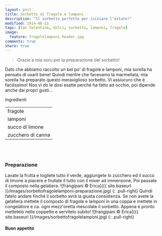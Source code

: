 ```yaml
---
layout: post
title: Sorbetto di fragole e lamponi
description: "Il sorbetto perfetto per iniziare l'estate!"
modified: 2014-06-21
tags: [San Valentino, dolci, sorbetto, lamponi, fragole]
image:
  feature: fragolelamponi-header.jpg
comments: true
share: true
---
```

> Grazie a mia soru per la preparazione del sorbetto!

Dato che abbiamo raccolto un bel po' di fragole e lamponi, mia sorella ha pensato di usarli bene! Quindi mentre che facevamo la marmellata, mia sorella ha preparato questo meraviglioso sorbetto. Vi assiucuro che è facilissimo! Non vi do le dosi esatte perché ha fatto ad occhio, poi dipende anche dai propri gusti...


<div class="ingredients">
  <div class="ingredients-title">Ingredienti</div>
  <table>
    <tbody>
      <tr>
        <td>fragole</td>
      </tr>
      <tr>
        <td>lamponi</td>
      </tr>
      <tr>
        <td>succo di limone</td>
      </tr>
        <td>zucchero di canna</td>        
      </tr>
    </tbody>
  </table>
  <br></br>
</div>


<h3>
  <font color="grey">
    <i class="icon-cogs"></i>
  </font> Preparazione
</h3>
Lavate la frutta e togliete tutto il verde, aggiungete lo zucchero ed il succo di limone a piacere e frullate il tutto con il mixer ad immersione. Poi passate il composto nella gelatiera. 
![frangipani © Erica]({{ site.baseurl }}/images/sorbettofragolelamponi-preparazione.jpg)
{: .pull-right}
Quindi fatelo andare finché il sorbetto avrà la giusta consistenza. Se non avete la gelatiera mettete il composto di fragole e lamponi in una coppa e mettete in congelatore e ca. ogni mezz'oretta mescolate il sorbetto.
Appena è pronto mettetelo nelle coppette e servitelo subito!
![frangipani © Erica]({{ site.baseurl }}/images/sorbettofragolelamponi.jpg)
{: .pull-right}

<h4>Buon appetito
  <font color="red">
    <i class="icon-smile"></i>
  </font>
</h4>
